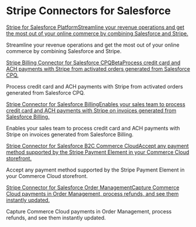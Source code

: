 # Stripe Connectors for Salesforce

[Stripe for Salesforce PlatformStreamline your revenue operations and get the most out of your online commerce by combining Salesforce and Stripe.](/connectors/stripe-connector-for-salesforce/overview)

Streamline your revenue operations and get the most out of your online commerce by combining Salesforce and Stripe.

[Stripe Billing Connector for Salesforce CPQBetaProcess credit card and ACH payments with Stripe from activated orders generated from Salesforce CPQ.](/connectors/salesforce-cpq/overview)

Process credit card and ACH payments with Stripe from activated orders generated from Salesforce CPQ.

[Stripe Connector for Salesforce BillingEnables your sales team to process credit card and ACH payments with Stripe on invoices generated from Salesforce Billing.](/connectors/salesforce-billing)

Enables your sales team to process credit card and ACH payments with Stripe on invoices generated from Salesforce Billing.

[Stripe Connector for Salesforce B2C Commerce CloudAccept any payment method supported by the Stripe Payment Element in your Commerce Cloud storefront.](/connectors/salesforce-commerce-cloud)

Accept any payment method supported by the Stripe Payment Element in your Commerce Cloud storefront.

[Stripe Connector for Salesforce Order ManagementCapture Commerce Cloud payments in Order Management, process refunds, and see them instantly updated.](/connectors/salesforce-order-management)

Capture Commerce Cloud payments in Order Management, process refunds, and see them instantly updated.
